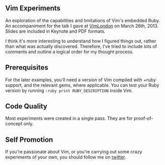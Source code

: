 ## Vim Experiments

An exploration of the capabilities and limitations of Vim's embedded Ruby. An accompaniment for the talk I gave at [VimLondon](http://www.meetup.com/Vim-London/) on March 26th, 2013. Slides are included in Keynote and PDF formats.

I think it's more interesting to understand how I figured things out, rather than what was actually discovered. Therefore, I've tried to include lots of comments and outline a logical order for my thought process.

## Prerequisites

For the later examples, you'll need a version of Vim compiled with +ruby support, and the relevant gems, where applicable. You can test your Ruby version by running `:ruby print RUBY_DESCRIPTION` inside Vim.

## Code Quality

Most experiments were created in a single pass. They are for proof-of-concept only.

## Self Promotion

If you're passionate about Vim, or you're carrying out some crazy experiments of your own, you should follow me on [twitter](http://twitter.com/cpatuzzo).
